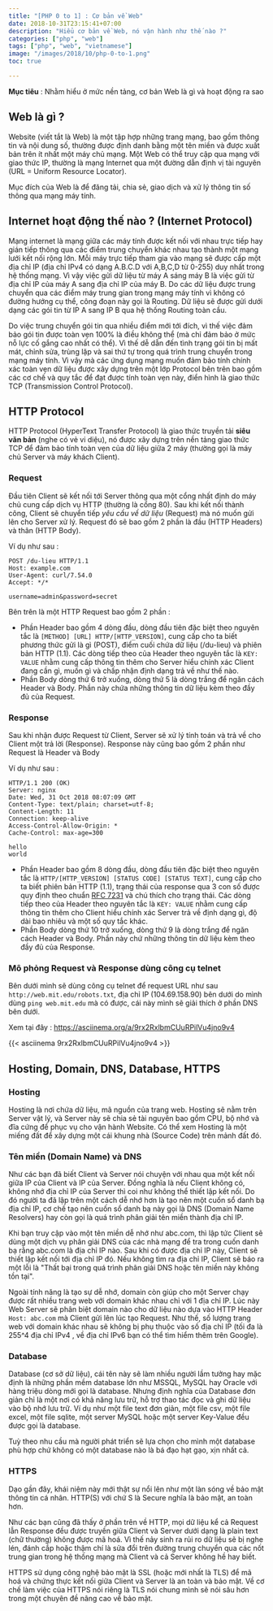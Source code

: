 ```yaml
---
title: "[PHP 0 to 1] : Cơ bản về Web"
date: 2018-10-31T23:15:41+07:00
description: "Hiểu cơ bản về Web, nó vận hành như thế nào ?"
categories: ["php", "web"]
tags: ["php", "web", "vietnamese"]
image: "/images/2018/10/php-0-to-1.png"
toc: true

---
```


**Mục tiêu** : Nhằm hiểu ở mức nền tảng, cơ bản Web là gì và hoạt động ra sao

## Web là gì ?

Website (viết tắt là Web) là một tập hợp những trang mạng, bao gồm thông tin và nội dung số, thường được định danh bằng một tên miền và được xuất bản trên ít nhất một máy chủ mạng. Một Web có thể truy cập qua mạng với giao thức IP, thường là mạng Internet qua một đường dẫn định vị tài nguyên (URL = Uniform Resource Locator).

Mục đích của Web là để đăng tải, chia sẻ, giao dịch và xử lý thông tin số thông qua mạng máy tính.

## Internet hoạt động thế nào ? (Internet Protocol)

Mạng internet là mạng giữa các máy tính được kết nối với nhau trực tiếp hay gián tiếp thông qua các điểm trung chuyển khác nhau tạo thành một mạng lưới kết nối rộng lớn. Mỗi máy trực tiếp tham gia vào mạng sẽ được cấp một địa chỉ IP (địa chỉ IPv4 có dạng A.B.C.D với A,B,C,D từ 0-255) duy nhất trong hệ thống mạng. Vì vậy việc gửi dữ liệu từ máy A sáng máy B là việc gửi từ địa chỉ IP của máy A sang địa chỉ IP của máy B. Do các dữ liệu được trung chuyển qua các điểm máy trung gian trong mạng máy tính vì không có đường hướng cụ thể, công đoạn này gọi là Routing. Dữ liệu sẽ được gửi dưới dạng các gói tin từ IP A sang IP B qua hệ thống Routing toàn cầu.

Do việc trung chuyển gói tin qua nhiều điểm mới tới đích, vì thế việc đảm bảo gói tin được toàn vẹn 100% là điều không thể (mà chỉ đảm bảo ở mức nỗ lực cố gắng cao nhất có thể). Vì thế dễ dẫn đến tình trạng gói tin bị mất mát, chỉnh sửa, trùng lặp và sai thứ tự trong quá trình trung chuyển trong mạng máy tính. Vì vậy mà các ứng dụng mạng muốn đảm bảo tính chính xác toàn vẹn dữ liệu được xây dựng trên một lớp Protocol bên trên bao gồm các cơ chế và quy tắc để đạt được tính toàn vẹn này, điển hình là giao thức TCP (Transmission Control Protocol).

## HTTP Protocol

HTTP Protocol (HyperText Transfer Protocol) là giao thức truyền tải **siêu văn bản** (nghe có vẻ vi diệu), nó được xây dựng trên nền tảng giao thức TCP để đảm bảo tính toàn vẹn của dữ liệu giữa 2 máy (thường gọi là máy chủ Server và máy khách Client).

### Request

Đầu tiên Client sẽ kết nối tới Server thông qua một cổng nhất định do máy chủ cung cấp dịch vụ HTTP (thường là cổng 80). Sau khi kết nối thành công, Client sẽ chuyển tiếp *yêu cầu về dữ liệu* (Request) mà nó muốn gửi lên cho Server xử lý. Request đó sẽ bao gồm 2 phần là đầu (HTTP Headers) và thân (HTTP Body).

Ví dụ như sau :

```
POST /du-lieu HTTP/1.1
Host: example.com
User-Agent: curl/7.54.0
Accept: */*

username=admin&password=secret
```

Bên trên là một HTTP Request bao gồm 2 phần :

- Phần Header bao gồm 4 dòng đầu, dòng đầu tiên đặc biệt theo nguyên tắc là `[METHOD] [URL] HTTP/[HTTP_VERSION]`, cung cấp cho ta biết phương thức gửi là gì (POST), điểm cuối chứa dữ liệu (/du-lieu) và phiên bản HTTP (1.1). Các dòng tiếp theo của Header theo nguyên tắc là `KEY: VALUE` nhằm cung cấp thông tin thêm cho Server hiểu chính xác Client đang cần gì, muốn gì và chấp nhận định dạng trả về như thế nào.
- Phần Body dòng thứ 6 trở xuống, dòng thứ 5 là dòng trắng để ngăn cách Header và Body. Phần này chứa những thông tin dữ liệu kèm theo đầy đủ của Request.

### Response

Sau khi nhận được Request từ Client, Server sẽ xử lý tính toán và trả về cho Client một trả lời (Response). Response này cũng bao gồm 2 phần như Request là Header và Body

Ví dụ như sau :

```
HTTP/1.1 200 (OK)
Server: nginx
Date: Wed, 31 Oct 2018 08:07:09 GMT
Content-Type: text/plain; charset=utf-8;
Content-Length: 11
Connection: keep-alive
Access-Control-Allow-Origin: *
Cache-Control: max-age=300

hello
world
```

- Phần Header bao gồm 8 dòng đầu, dòng đầu tiên đặc biệt theo nguyên tắc là `HTTP/[HTTP_VERSION] [STATUS CODE] [STATUS TEXT]`, cung cấp cho ta biết phiên bản HTTP (1.1), trạng thái của response qua 3 con số được quy định theo chuẩn [RFC 7231](https://en.wikipedia.org/wiki/List_of_HTTP_status_codes) và chú thích cho trạng thái. Các dòng tiếp theo của Header theo nguyên tắc là `KEY: VALUE` nhằm cung cấp thông tin thêm cho Client hiểu chính xác Server trả về định dạng gì, độ dài bao nhiêu và một số quy tắc khác.
- Phần Body dòng thứ 10 trở xuống, dòng thứ 9 là dòng trắng để ngăn cách Header và Body. Phần này chứ những thông tin dữ liệu kèm theo đầy đủ của Response.

### Mô phỏng Request và Response dùng công cụ telnet

Bên dưới mình sẽ dùng công cụ telnet để request URL như sau `http://web.mit.edu/robots.txt`, địa chỉ IP (104.69.158.90) bên dưới do mình dùng `ping web.mit.edu` mà có được, cái này mình sẽ giải thích ở phần DNS bên dưới.

Xem tại đây : https://asciinema.org/a/9rx2RxlbmCUuRPilVu4jno9v4

{{< asciinema 9rx2RxlbmCUuRPilVu4jno9v4 >}}

## Hosting, Domain, DNS, Database, HTTPS

### Hosting

Hosting là nơi chứa dữ liệu, mã nguồn của trang web. Hosting sẽ nằm trên Server vật lý, và Server này sẽ chia sẻ tài nguyên bao gồm CPU, bộ nhớ và đĩa cứng để phục vụ cho vận hành Website. Có thể xem Hosting là một miếng đất để xây dựng một cái khung nhà (Source Code) trên mảnh đất đó.

### Tên miền (Domain Name) và DNS

Như các bạn đã biết Client và Server nói chuyện với nhau qua một kết nối giữa IP của Client và IP của Server. Đồng nghĩa là nếu Client không có, không nhớ địa chỉ IP của Server thì coi như không thể thiết lập kết nối. Do đó người ta đã lập trên một cách dễ nhớ hơn là tạo nên một cuốn sổ danh bạ địa chỉ IP, cơ chế tạo nên cuốn sổ danh bạ này gọi là DNS (Domain Name Resolvers) hay còn gọi là quá trình phân giải tên miền thành địa chỉ IP.

Khi bạn truy cập vào một tên miền dễ nhớ như abc.com, thì lập tức Client sẽ dùng một dịch vụ phân giải DNS của các nhà mạng để tra trong cuốn danh bạ rằng abc.com là địa chỉ IP nào. Sau khi có được địa chỉ IP này, Client sẽ thiết lập kết nối tới địa chỉ IP đó. Nếu không tìm ra địa chỉ IP, Client sẽ báo ra một lỗi là "Thất bại trong quá trình phân giải DNS hoặc tên miền này không tồn tại".

Ngoài tính năng là tạo sự dễ nhớ, domain còn giúp cho một Server chạy được rất nhiều trang web với domain khác nhau chỉ với 1 địa chỉ IP. Lúc này Web Server sẽ phân biệt domain nào cho dữ liệu nào dựa vào HTTP Header `Host: abc.com` mà Client gửi lên lúc tạo Request. Như thế, số lượng trang web với domain khác nhau sẽ không bị phụ thuộc vào số địa chỉ IP (tối đa là 255^4 địa chỉ IPv4 , về địa chỉ IPv6 bạn có thể tìm hiểm thêm trên Google).

### Database

Database (cơ sở dữ liệu), cái tên này sẽ làm nhiều người lầm tưởng hay mặc định là những phần mềm database lớn như MSSQL, MySQL hay Oracle với hàng triệu dòng mới gọi là database. Nhưng định nghĩa của Database đơn giản chỉ là một nơi có khả năng lưu trữ, hỗ trợ thao tác đọc và ghi dữ liệu vào bộ nhớ lưu trữ. Ví dụ như một file text đơn giản, một file csv, một file excel, một file sqlite, một server MySQL hoặc một server Key-Value đều được gọi là database.

Tuỳ theo nhu cầu mà người phát triển sẽ lựa chọn cho mình một database phù hợp chứ không có một database nào là bá đạo hạt gạo, xịn nhất cả.

### HTTPS

Dạo gần đây, khái niệm này mới thật sự nổi lên như một làn sóng về bảo mật thông tin cá nhân. HTTP(S) với chứ S là Secure nghĩa là bảo mật, an toàn hơn.

Như các bạn cũng đã thấy ở phần trên về HTTP, mọi dữ liệu kể cả Request lẫn Response đều được truyền giữa Client và Server dưới dạng là plain text (chữ thường) không được mã hoá. Vì thế nảy sinh ra rủi ro dữ liệu sẽ bị nghe lén, đánh cắp hoặc thậm chí là sửa đổi trên đường trung chuyển qua các nốt trung gian trong hệ thống mạng mà Client và cả Server không hề hay biết.

HTTPS sử dụng công nghệ bảo mật là SSL (hoặc mới nhất là TLS) để mã hoá và chứng thực kết nối giữa Client và Server là an toàn và bảo mật. Về cơ chế làm việc của HTTPS nói riêng là TLS nói chung mình sẽ nói sâu hơn trong một chuyên đề nâng cao về bảo mật.